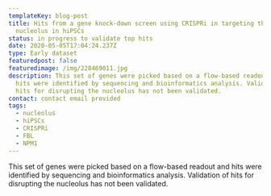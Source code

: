 ```yaml
---
templateKey: blog-post
title: Hits from a gene knock-down screen using CRISPRi in targeting the
  nucleolus in hiPSCs
status: in progress to validate top hits
date: 2020-05-05T17:04:24.237Z
type: Early dataset
featuredpost: false
featuredimage: /img/228469011.jpg
description: This set of genes were picked based on a flow-based readout and
  hits were identified by sequencing and bioinformatics analysis. Validation of
  hits for disrupting the nucleolus has not been validated.
contact: contact email provided
tags:
  - nucleolus
  - hiPSCs
  - CRISPRi
  - FBL
  - NPM1
---
```


This set of genes were picked based on a flow-based readout and hits were identified by sequencing and bioinformatics analysis. Validation of hits for disrupting the nucleolus has not been validated.
